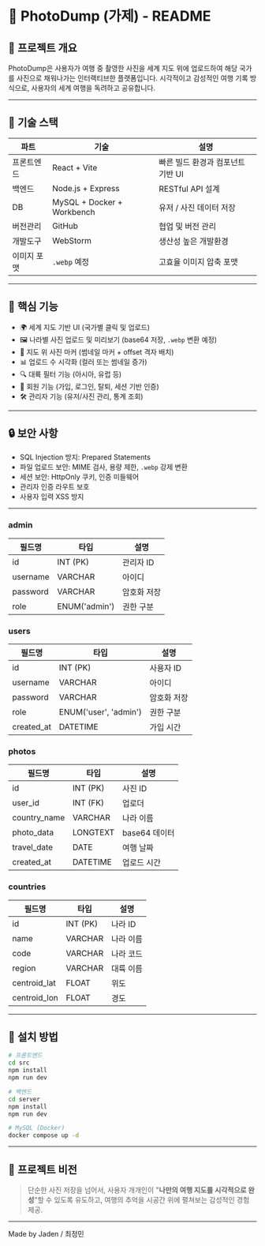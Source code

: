# 📸 PhotoDump (가제) - README

## 🧭 프로젝트 개요
PhotoDump은 사용자가 여행 중 촬영한 사진을 세계 지도 위에 업로드하여 해당 국가를 사진으로 채워나가는 인터랙티브한 플랫폼입니다.
시각적이고 감성적인 여행 기록 방식으로, 사용자의 세계 여행을 독려하고 공유합니다.

---

## 🚀 기술 스택

| 파트 | 기술 | 설명 |
|------|------|------|
| 프론트엔드 | React + Vite | 빠른 빌드 환경과 컴포넌트 기반 UI |
| 백엔드 | Node.js + Express | RESTful API 설계 |
| DB | MySQL + Docker + Workbench | 유저 / 사진 데이터 저장 |
| 버전관리 | GitHub | 협업 및 버전 관리 |
| 개발도구 | WebStorm | 생산성 높은 개발환경 |
| 이미지 포맷 | `.webp` 예정 | 고효율 이미지 압축 포맷 |


---

## 🌟 핵심 기능

- 🌍 세계 지도 기반 UI (국가별 클릭 및 업로드)
- 🖼 나라별 사진 업로드 및 미리보기 (base64 저장, `.webp` 변환 예정)
- 🧷 지도 위 사진 마커 (썸네일 마커 + offset 격자 배치)
- 📊 업로드 수 시각화 (컬러 또는 썸네일 증가)
- 🔍 대륙 필터 기능 (아시아, 유럽 등)
- 🔐 회원 기능 (가입, 로그인, 탈퇴, 세션 기반 인증)
- 🛠 관리자 기능 (유저/사진 관리, 통계 조회)

---

## 🔒 보안 사항

- SQL Injection 방지: Prepared Statements
- 파일 업로드 보안: MIME 검사, 용량 제한, `.webp` 강제 변환
- 세션 보안: HttpOnly 쿠키, 인증 미들웨어
- 관리자 인증 라우트 보호
- 사용자 입력 XSS 방지

---

### admin

| 필드명 |타입 |설명 |
|------|------|------|
|id|	INT (PK)	|관리자 ID|
|username|	VARCHAR	|아이디|
|password|	VARCHAR	|암호화 저장|
|role|	ENUM('admin')	|권한 구분|

### users

|필드명|	타입 |	설명 |
|------|------|------|
|id|	INT (PK)	|사용자 ID|
|username|	VARCHAR	|아이디|
|password|	VARCHAR	|암호화 저장|
|role|	ENUM('user', 'admin')	|권한 구분|
created_at|	DATETIME	|가입 시간|

### photos
| 필드명 | 	타입  |	설명 |
|-----|------|------|
|id	|INT (PK)	|사진 ID|
|user_id|	INT (FK)	|업로더|
|country_name|	VARCHAR	|나라 이름|
|photo_data|	LONGTEXT	|base64 데이터|
|travel_date|	DATE	|여행 날짜|
|created_at|	DATETIME	|업로드 시간|


### countries
| 필드명          | 	타입       | 	설명   |
|--------------|-----------|-------|
| id	          | INT (PK)	 | 나라 ID |
| name         | 	VARCHAR	 | 나라 이름 |
| code         | 	VARCHAR	 | 나라 코드 |
| region       | 	VARCHAR	 | 대륙 이름 |
| centroid_lat | 	FLOAT	   | 위도    |
| centroid_lon | 	FLOAT	   | 경도    |



---

## 🧪 설치 방법

```bash
# 프론트엔드
cd src
npm install
npm run dev

# 백엔드
cd server
npm install
npm run dev

# MySQL (Docker)
docker compose up -d
```

---

## 💬 프로젝트 비전
> 단순한 사진 저장을 넘어서, 사용자 개개인이 "**나만의 여행 지도를 시각적으로 완성**"할 수 있도록 유도하고, 여행의 추억을 시공간 위에 펼쳐보는 감성적인 경험 제공.

---

Made by Jaden / 최정민